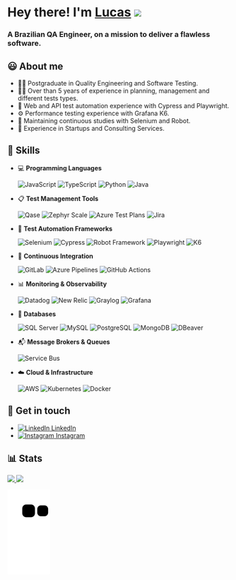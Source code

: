 # Hey there! I'm <a href="https://www.linkedin.com/in/lucas-scandido/" target="_blank">Lucas</a> <img src="https://media.giphy.com/media/hvRJCLFzcasrR4ia7z/giphy.gif" width="32px">

<h3> A Brazilian QA Engineer, on a mission to deliver a flawless software. </h3> 

##  😃  About me
-  👨‍🎓     Postgraduate in Quality Engineering and Software Testing.
-  👨‍💻     Over than 5 years of experience in planning, management and different tests types.
-  🤖     Web and API test automation experience with Cypress and Playwright.   
-  ⚙️     Performance testing experience with Grafana K6.
-  🦾     Maintaining continuous studies with Selenium and Robot.  
-  💼     Experience in Startups and Consulting Services.   

##  🧠  Skills
-  💻  **Programming Languages**

     ![JavaScript](https://img.shields.io/badge/JavaScript-F7DF1E?style=flat&logo=javascript&logoColor=black)
     ![TypeScript](https://img.shields.io/badge/TypeScript-3178C6?style=flat&logo=typescript&logoColor=white)
     ![Python](https://img.shields.io/badge/Python-3776AB?style=flat&logo=python&logoColor=white)
     ![Java](https://img.shields.io/badge/Java-ED8B00?style=flat&logo=openjdk&logoColor=white)

-  📋  **Test Management Tools**

     ![Qase](https://img.shields.io/badge/Qase-4F46DC?style=flat&logo=qase&logoColor=white)
     ![Zephyr Scale](https://img.shields.io/badge/Zephyr_Scale-2684FF?style=flat&logo=zephyr)
     ![Azure Test Plans](https://img.shields.io/badge/Azure_Test_Plans-0078D4?style=flat&logo=azuredevops&logoColor=white)
     ![Jira](https://img.shields.io/badge/Jira-0052CC?style=flat&logo=jira&logoColor=white)

-  🤖  **Test Automation Frameworks**

     ![Selenium](https://img.shields.io/badge/Selenium-43B02A?style=flat&logo=selenium&logoColor=white)
     ![Cypress](https://img.shields.io/badge/Cypress-17202C?style=flat&logo=cypress&logoColor=white)
     ![Robot Framework](https://img.shields.io/badge/Robot_Framework-000000?style=flat&logo=robotframework&logoColor=white)
     ![Playwright](https://img.shields.io/badge/Playwright-2EAD33?style=flat&logo=playwright&logoColor=white)
     ![K6](https://img.shields.io/badge/Grafana_K6-7D64FF?style=flat&logo=grafana&logoColor=white)

-  🔄  **Continuous Integration**

     ![GitLab](https://img.shields.io/badge/GitLab-FC6D26?style=flat&logo=gitlab&logoColor=white)
     ![Azure Pipelines](https://img.shields.io/badge/Azure_Pipelines-2560E0?style=flat)
     ![GitHub Actions](https://img.shields.io/badge/GitHub_Actions-2088FF?style=flat&logo=githubactions&logoColor=white)

-  📊  **Monitoring & Observability**

     ![Datadog](https://img.shields.io/badge/Datadog-632CA6?style=flat&logo=datadog&logoColor=white)
     ![New Relic](https://img.shields.io/badge/New_Relic-008C99?style=flat&logo=newrelic&logoColor=white)
     ![Graylog](https://img.shields.io/badge/Graylog-FF3633?style=flat&logo=graylog&logoColor=white)
     ![Grafana](https://img.shields.io/badge/Grafana-F46800?style=flat&logo=grafana&logoColor=white)

-  💾  **Databases**

     ![SQL Server](https://img.shields.io/badge/Microsoft_SQL_Server-CC2927?style=flat&logo=microsoftsqlserver&logoColor=white)
     ![MySQL](https://img.shields.io/badge/MySQL-4479A1?style=flat&logo=mysql&logoColor=white)
     ![PostgreSQL](https://img.shields.io/badge/PostgreSQL-336791?style=flat&logo=postgresql&logoColor=white)
     ![MongoDB](https://img.shields.io/badge/MongoDB-47A248?style=flat&logo=mongodb&logoColor=white)
     ![DBeaver](https://img.shields.io/badge/DBeaver-372923?style=flat&logo=dbeaver&logoColor=white)

-  📬  **Message Brokers & Queues**
  
     ![Service Bus](https://img.shields.io/badge/Azure_Service_Bus-0078D4?style=flat&logo=microsoftazure&logoColor=white)

-  ☁️  **Cloud & Infrastructure**

     ![AWS](https://img.shields.io/badge/Amazon_AWS-232F3E?style=flat&logo=amazonaws&logoColor=white)
     ![Kubernetes](https://img.shields.io/badge/Kubernetes-326CE5?style=flat&logo=kubernetes&logoColor=white)
     ![Docker](https://img.shields.io/badge/Docker-2496ED?style=flat&logo=docker&logoColor=white)
     
##  🤝  Get in touch
- [<img height="20" src="https://upload.wikimedia.org/wikipedia/commons/thumb/8/81/LinkedIn_icon.svg/1200px-LinkedIn_icon.svg.png" alt="LinkedIn"> LinkedIn](https://www.linkedin.com/in/lucas-scandido)
- [<img height="20" src="https://upload.wikimedia.org/wikipedia/commons/thumb/e/e7/Instagram_logo_2016.svg/2048px-Instagram_logo_2016.svg.png" alt="Instagram"> Instagram](https://www.instagram.com/llucas.candido)

##  📊  Stats 
<div>
  <a href="https://github.com/lucas-scandido"><img height="166em" src="https://github-readme-stats.vercel.app/api?username=lucas-scandido&show_icons=true&theme=dark&include_all_commits=true&count_private=true"/>
  <img height="165em" src="https://github-readme-stats.vercel.app/api/top-langs/?username=lucas-scandido&layout=compact&langs_count=7&theme=dark"/>
</div> 

![snake svg](https://github.com/lucas-scandido/lucas-scandido/blob/output/github-contribution-grid-snake.svg)

